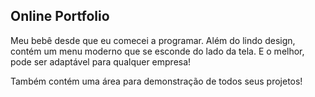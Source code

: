 <h2>Online Portfolio</h2>
Meu bebê desde que eu comecei a programar. Além do lindo design, contém um menu moderno que se esconde do lado da tela. E o melhor, pode ser adaptável para qualquer empresa!

Também contém uma área para demonstração de todos seus projetos!
